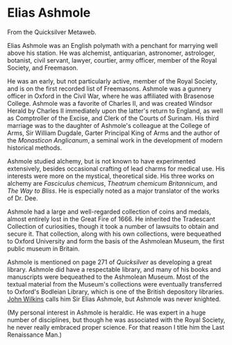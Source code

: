 
# Elias Ashmole

From the Quicksilver Metaweb.

Elias Ashmole was an English polymath with a penchant for marrying well above his station. He was alchemist, antiquarian, astronomer, astrologer, botanist, civil servant, lawyer, courtier, army officer, member of the Royal Society, and Freemason.

He was an early, but not particularly active, member of the Royal Society, and is on the first recorded list of Freemasons. Ashmole was a gunnery officer in Oxford in the Civil War, where he was affiliated with Brasenose College. Ashmole was a favorite of Charles II, and was created Windsor Herald by Charles II immediately upon the latter's return to England, as well as Comptroller of the Excise, and Clerk of the Courts of Surinam. His third marriage was to the daughter of Ashmole's colleague at the College of Arms, Sir William Dugdale, Garter Principal King of Arms and the author of the *Monasticon Anglicanum*, a seminal work in the development of modern historical methods. 

Ashmole studied alchemy, but is not known to have experimented extensively, besides occasional crafting of lead charms for medical use. His interests were more on the mystical, theoretical side. His three works on alchemy are *Fasciculus chemicus*, *Theatrum chemicum Britannicum*, and *The Way to Bliss*. He is especially noted as a major translator of the works of Dr. Dee.

Ashmole had a large and well-regarded collection of coins and medals, almost entirely lost in the Great Fire of 1666. He inherited the Tradescant Collection of curiosities, though it took a number of lawsuits to obtain and secure it. That collection, along with his own collections, were bequeathed to Oxford University and form the basis of the Ashmolean Museum, the first public museum in Britain.

Ashmole is mentioned on page 271 of *Quicksilver* as developing a great library. Ashmole did have a respectable library, and many of his books and manuscripts were bequeathed to the Ashmolean Museum. Most of the textual material from the Museum's collections were eventually transferred to Oxford's Bodleian Library, which is one of the British depository libraries. [John Wilkins](/john-wilkins) calls him Sir Elias Ashmole, but Ashmole was never knighted.

(My personal interest in Ashmole is heraldic. He was expert in a huge number of disciplines, but though he was associated with the Royal Society, he never really embraced proper science. For that reason I title him the Last Renaissance Man.)
